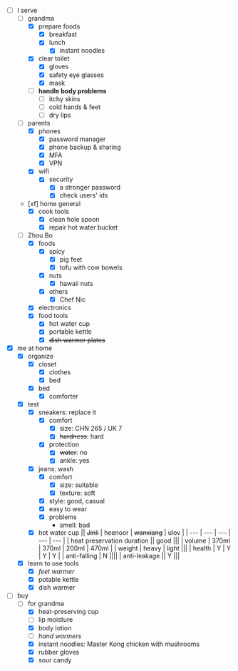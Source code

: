 - [ ] I serve
    - [ ] grandma
        - [x] prepare foods
            - [x] breakfast
            - [x] lunch
                - [x] instant noodles 
        - [x] clear toilet
            - [x] gloves
            - [x] safety eye glasses
            - [x] mask
        - [ ] **handle body problems**
            - [ ] itchy skins
            - [ ] cold hands & feet
            - [ ] dry lips
    - [ ] parents
        - [x] phones
            - [x] password manager
            - [x] phone backup & sharing
            - [x] MFA
            - [x] VPN
        - [x] wifi
            - [x] security
                - [x] a stronger password
                - [x] check users' ids
    - [xf] home general
        - [x] cook tools
            - [x] clean hole spoon
            - [x] repair hot water bucket
    - [ ] Zhou Bo
        - [x] foods
            - [x] spicy
                - [x] pig feet
                - [x] tofu with cow bowels
            - [x] nuts
                - [x] hawaii nuts
            - [x] others
                - [x] Chef Nic
        - [x] electronics
        - [x] food tools
            - [x] hot water cup
            - [x] portable kettle
            - [x] ~~dish warmer plates~~
- [x] me at home
    - [x] organize
        - [x] closet
            - [x] clothes
            - [x] bed
        - [x] bed
            - [x] comforter
    - [x] test
        - [x] sneakers: replace it
            - [x] comfort
                - [x] size: CHN 265 / UK 7 
                - [x] ~~hardness~~: hard
            - [x] protection
                - [x] ~~water~~: no
                - [x] ankle: yes
        - [x] jeans: wash
            - [x] comfort
                - [x] size: suitable
                - [x] texture: soft
            - [x] style: good, casual
            - [x] easy to wear
            - [x] problems
                - smell: bad
        - [x] hot water cup
            || ~~Jinli~~ | heenoor | ~~wanxiang~~ | ulov |
            | --- | --- | --- | --- | --- |
            | heat preservation duration || good |||
            | volume | 370ml | 370ml | 200ml | 470ml |
            | weight | heavy | light |||
            | health | Y | Y | Y | Y |
            | anti-falling | N ||||
            | anti-leakage || Y |||
    - [x] learn to use tools
        - [x] *feet warmer*
        - [x] potable kettle
        - [x] dish warmer
- [ ] buy
    - [ ] for grandma
        - [x] heat-preserving cup
        - [ ] lip moisture
        - [x] body lotion
        - [ ] *hand warmers*
        - [x] instant noodles: Master Kong chicken with mushrooms
        - [x] rubber gloves
        - [x] sour candy